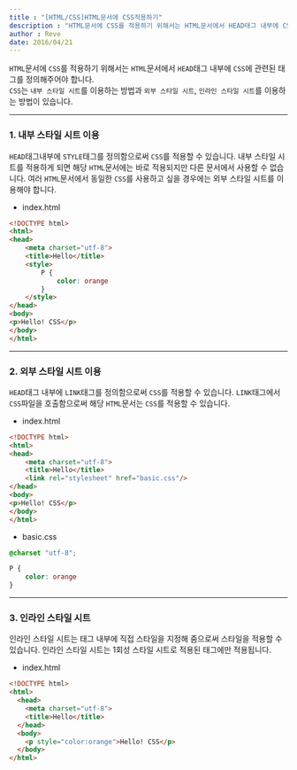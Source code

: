 ```yaml
---
title : "[HTML/CSS]HTML문서에 CSS적용하기"
description : "HTML문서에 CSS를 적용하기 위해서는 HTML문서에서 HEAD태그 내부에 CSS에 관련된 태그를 정의해주어야 합니다. CSS는 내부 스타일 시트를 이용하는 방법과 외부 스타일 시트, 인라인 스타일 시트를 이용하는 방법이 있습니다."
author : Reve 
date: 2016/04/21
---
```


`HTML`문서에 `CSS`를 적용하기 위해서는 `HTML`문서에서 `HEAD`태그 내부에 `CSS`에 관련된 태그를 정의해주어야 합니다.  
`CSS`는 `내부 스타일 시트`를 이용하는 방법과 `외부 스타일 시트`, `인라인 스타일 시트`를 이용하는 방법이 있습니다.

---

### 1. 내부 스타일 시트 이용

`HEAD`태그내부에 `STYLE`태그를 정의함으로써 `CSS`를 적용할 수 있습니다. 내부 스타일 시트를 적용하게 되면 해당 `HTML`문서에는 바로 적용되지만 다른 문서에서 사용할 수 없습니다. 여러 `HTML`문서에서 동일한 `CSS`를 사용하고 싶을 경우에는 외부 스타일 시트를 이용해야 합니다.

- index.html

```html
<!DOCTYPE html>
<html>
<head>
	<meta charset="utf-8">
	<title>Hello</title>
	<style>
		P {
			color: orange
		}
	</style>
</head>
<body>
<p>Hello! CSS</p>
</body>
</html>
```

---

### 2. 외부 스타일 시트 이용

`HEAD`태그 내부에 `LINK`태그를 정의함으로써 `CSS`를 적용할 수 있습니다. `LINK`태그에서 `CSS`파일을 호출함으로써 해당 `HTML`문서는 `CSS`를 적용할 수 있습니다.

- index.html

```html
<!DOCTYPE html>
<html>
<head>
	<meta charset="utf-8">
	<title>Hello</title>
	<link rel="stylesheet" href="basic.css"/>
</head>
<body>
<p>Hello! CSS</p>
</body>
</html>
```

- basic.css

```css
@charset "utf-8";

P {
	color: orange
}
```

---

### 3. 인라인 스타일 시트

인라인 스타일 시트는 태그 내부에 직접 스타일을 지정해 줌으로써 스타일을 적용할 수 있습니다. 인라인 스타일 시트는 1회성 스타일 시트로 적용된 태그에만 적용됩니다.

- index.html
```html
<!DOCTYPE html>
<html>
  <head>
    <meta charset="utf-8">
    <title>Hello</title>
  </head>
  <body>
    <p style="color:orange">Hello! CSS</p>
  </body>
</html>
```

